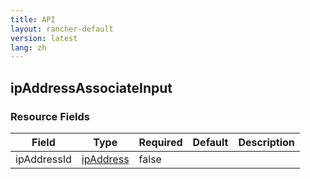 ```yaml
---
title: API
layout: rancher-default
version: latest
lang: zh
---
```


## ipAddressAssociateInput





### Resource Fields

Field | Type | Required | Default | Description
---|---|---|---|---
ipAddressId | [ipAddress]({{site.baseurl}}/rancher/{{page.version}}/{{page.lang}}/api/api-resources/ipAddress/) | false |  | 

